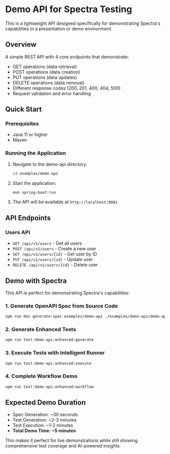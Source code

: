# Demo API for Spectra Testing

This is a lightweight API designed specifically for demonstrating Spectra's capabilities in a presentation or demo environment.

## Overview

A simple REST API with 4 core endpoints that demonstrate:

- GET operations (data retrieval)
- POST operations (data creation)
- PUT operations (data updates)
- DELETE operations (data removal)
- Different response codes (200, 201, 400, 404, 500)
- Request validation and error handling

## Quick Start

### Prerequisites

- Java 11 or higher
- Maven

### Running the Application

1. Navigate to the demo-api directory:

   ```bash
   cd examples/demo-api
   ```

2. Start the application:

   ```bash
   mvn spring-boot:run
   ```

3. The API will be available at `http://localhost:8081`

## API Endpoints

### Users API

- `GET /api/v1/users` - Get all users
- `POST /api/v1/users` - Create a new user
- `GET /api/v1/users/{id}` - Get user by ID
- `PUT /api/v1/users/{id}` - Update user
- `DELETE /api/v1/users/{id}` - Delete user

## Demo with Spectra

This API is perfect for demonstrating Spectra's capabilities:

### 1. Generate OpenAPI Spec from Source Code

```bash
npm run dev generate-spec examples/demo-api ./examples/demo-api/demo-api-spec.json
```

### 2. Generate Enhanced Tests

```bash
npm run test:demo-api:enhanced:generate
```

### 3. Execute Tests with Intelligent Runner

```bash
npm run test:demo-api:enhanced:execute
```

### 4. Complete Workflow Demo

```bash
npm run test:demo-api:enhanced:workflow
```

## Expected Demo Duration

- Spec Generation: ~30 seconds
- Test Generation: ~2-3 minutes
- Test Execution: ~1-2 minutes
- **Total Demo Time: ~5 minutes**

This makes it perfect for live demonstrations while still showing comprehensive test coverage and AI-powered insights.
